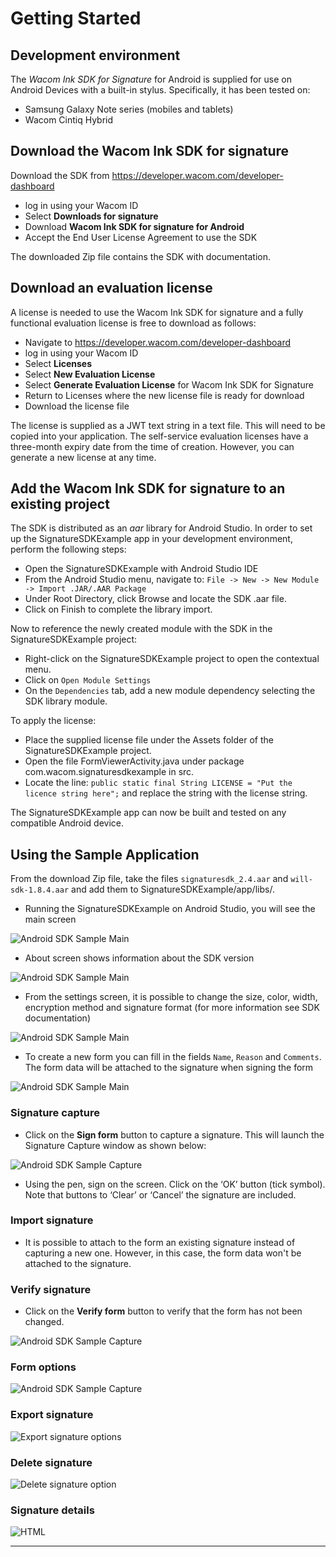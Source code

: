 # Getting Started 

## Development environment

The *Wacom Ink SDK for Signature* for Android is supplied for use on Android Devices with a built-in stylus. Specifically, it has been tested on:

* Samsung Galaxy Note series (mobiles and tablets)
* Wacom Cintiq Hybrid

## Download the Wacom Ink SDK for signature

Download the SDK from https://developer.wacom.com/developer-dashboard

* log in using your Wacom ID
* Select **Downloads for signature**
* Download **Wacom Ink SDK for signature for Android**
* Accept the End User License Agreement to use the SDK

The downloaded Zip file contains the SDK with documentation.

## Download an evaluation license

A license is needed to use the Wacom Ink SDK for signature and a fully functional evaluation license is free to download as follows:

* Navigate to https://developer.wacom.com/developer-dashboard
* log in using your Wacom ID
* Select **Licenses**
* Select **New Evaluation License**
* Select **Generate Evaluation License** for Wacom Ink SDK for Signature
* Return to Licenses where the new license file is ready for download
* Download the license file

The license is supplied as a JWT text string in a text file.
This will need to be copied into your application.
The self-service evaluation licenses have a three-month expiry date from the time of creation.
However, you can generate a new license at any time.


## Add the Wacom Ink SDK for signature to an existing project

The SDK is distributed as an *aar* library for Android Studio.
In order to set up the SignatureSDKExample app in your development environment, perform the following steps:

* Open the SignatureSDKExample with Android Studio IDE
* From the Android Studio menu, navigate to: 
  `File -> New -> New Module -> Import .JAR/.AAR Package`
*	Under Root Directory, click Browse and locate the SDK .aar file.
* Click on Finish to complete the library import.

Now to reference the newly created module with the SDK in the SignatureSDKExample project:

* Right-click on the SignatureSDKExample project to open the contextual menu.
* Click on `Open Module Settings`
* On the `Dependencies` tab, add a new module dependency selecting the SDK library module.

To apply the license:
* Place the supplied license file under the Assets folder of the SignatureSDKExample project.
* Open the file FormViewerActivity.java under package com.wacom.signaturesdkexample in src.
* Locate the line: 
        `public static final String LICENSE = "Put the licence string here";`
  and replace the string with the license string.

The SignatureSDKExample app can now be built and tested on any compatible Android device.

## Using the Sample Application

From the download Zip file, take the files `signaturesdk_2.4.aar` and `will-sdk-1.8.4.aar` and add them to SignatureSDKExample/app/libs/. 

* Running the SignatureSDKExample on Android Studio, you will see the main screen

![Android SDK Sample Main](media/list_screen.png)

* About screen shows information about the SDK version

![Android SDK Sample Main](media/about_screen.png)

* From the settings screen, it is possible to change the size, color, width, encryption method and signature format (for more information see SDK documentation)

![Android SDK Sample Main](media/settings_screen.png)

* To create a new form you can fill in the fields `Name`, `Reason` and `Comments`. The form data will be attached to the signature when signing the form

![Android SDK Sample Main](media/form_screen.png)

### Signature capture

* Click on the **Sign form** button to capture a signature. This will launch the Signature Capture window as shown below:

![Android SDK Sample Capture](media/signature_screen.png)

* Using the pen, sign on the screen. Click on the ‘OK’ button (tick symbol). Note that buttons to ‘Clear’ or ‘Cancel’ the signature are included.

### Import signature

* It is possible to attach to the form an existing signature instead of capturing a new one. However, in this case, the form data won't be attached to the signature.

### Verify signature

* Click on the **Verify form** button to verify that the form has not been changed.

![Android SDK Sample Capture](media/signed_form_screen.png)

### Form options

![Android SDK Sample Capture](media/list_form_screen.png)

### Export signature

![Export signature options](media/export_screen.png)

### Delete signature

![Delete signature option](media/delete_screen.png)

### Signature details

![HTML](media/html_screen.png)


----




